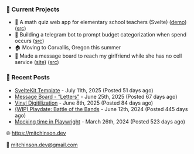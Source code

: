 ### 📌 Current Projects
- 📝 A math quiz web app for elementary school teachers (Svelte) ([demo](https://quiz-staging.mitchinson.dev/)) ([src](https://github.com/bmitchinson/budget-entry))
- 💸 Building a telegram bot to prompt budget categorization when spend occurs ([src](https://github.com/bmitchinson/sms-accountant))
- 🏠 Moving to Corvallis, Oregon this summer
- 💌 Made a message board to reach my girlfriend while she has no cell service ([site](https://letters.mitchinson.dev/)) ([src](https://github.com/bmitchinson/letters))

### 📝 Recent Posts

- [SvelteKit Template](https://blog.mitchinson.dev/sveltekit-template) - July 11th, 2025 (Posted 51 days ago)
- [Message Board - “Letters”](https://blog.mitchinson.dev/letters) - June 25th, 2025 (Posted 67 days ago)
- [Vinyl Digitilization](https://blog.mitchinson.dev/vinyl) - June 8th, 2025 (Posted 84 days ago)
- [(WIP) Playdate: Battle of the Bands](https://blog.mitchinson.dev/playdate-dev-one) - June 12th, 2024 (Posted 445 days ago)
- [Mocking time in Playwright](https://blog.mitchinson.dev/playwright-mock-time) - March 26th, 2024 (Posted 523 days ago)

🌐 https://mitchinson.dev

💌 mitchinson.dev@gmail.com